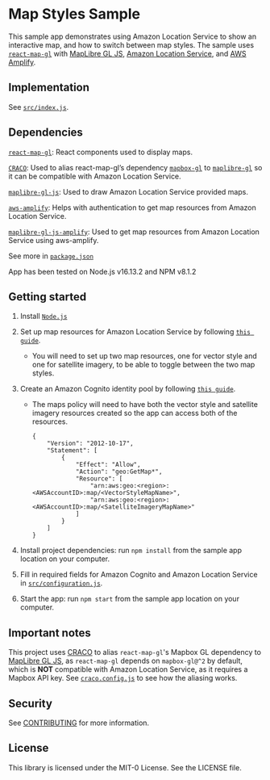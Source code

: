 # Map Styles Sample
This sample app demonstrates using Amazon Location Service to show an interactive map, and how to switch between map styles. The sample uses [`react-map-gl`](https://visgl.github.io/react-map-gl/) with
[MapLibre GL JS](https://maplibre.org/maplibre-gl-js-docs/api/), [Amazon Location
Service](https://aws.amazon.com/location), and [AWS Amplify](https://aws.amazon.com/amplify/).


## Implementation

See [`src/index.js`](src/index.js).

## Dependencies
[`react-map-gl`](https://visgl.github.io/react-map-gl/): React components used to display maps.

[`CRACO`](https://github.com/gsoft-inc/craco): Used to alias react-map-gl’s dependency  [`mapbox-gl`](https://github.com/mapbox/mapbox-gl-js) to [`maplibre-gl`](https://github.com/maplibre/maplibre-gl-js) so it can be compatible with Amazon Location Service.

[`maplibre-gl-js`](https://github.com/maplibre/maplibre-gl-js): Used to draw Amazon Location Service provided maps.

[`aws-amplify`](https://github.com/aws-amplify/amplify-js): Helps with authentication to get map resources from Amazon Location Service.

[`maplibre-gl-js-amplify`](https://github.com/aws-amplify/maplibre-gl-js-amplify): Used to get map resources from Amazon Location Service using aws-amplify.

See more in [`package.json`](package.json#L6-L14)

App has been tested on Node.js v16.13.2 and NPM v8.1.2


## Getting started
1. Install [`Node.js`](https://nodejs.org)
1. Set up map resources for Amazon Location Service by following [`this guide`](https://docs.aws.amazon.com/location/latest/developerguide/using-maps.html).
    * You will need to set up two map resources, one for vector style and one for satellite imagery, to be able to toggle between the two map styles.
1. Create an Amazon Cognito identity pool by following [`this guide`](https://docs.aws.amazon.com/location/latest/developerguide/authenticating-using-cognito.html). 
    * The maps policy will need to have both the vector style and satellite imagery resources created so the app can access both of the resources.
    
        ```
        {
            "Version": "2012-10-17",
            "Statement": [
                {
                    "Effect": "Allow",
                    "Action": "geo:GetMap*",
                    "Resource": [
                        "arn:aws:geo:<region>:<AWSAccountID>:map/<VectorStyleMapName>",
                        "arn:aws:geo:<region>:<AWSAccountID>:map/<SatelliteImageryMapName>"
                    ]
                }
            ]
        }
        ```

1. Install project dependencies: run `npm install` from the sample app location on your computer.
1. Fill in required fields for Amazon Cognito and Amazon Location Service in [`src/configuration.js`](src/configuration.js).
1. Start the app: run `npm start` from the sample app location on your computer.



## Important notes

This project uses [CRACO](https://github.com/gsoft-inc/craco) to alias `react-map-gl`'s Mapbox GL
dependency to [MapLibre GL JS](https://maplibre.org/), as `react-map-gl` depends on `mapbox-gl@^2`
by default, which is **NOT** compatible with Amazon Location Service, as it requires a Mapbox API
key. See [`craco.config.js`](craco.config.js) to see how the aliasing works.

## Security

See [CONTRIBUTING](../CONTRIBUTING.md#security-issue-notifications) for more information.

## License

This library is licensed under the MIT-0 License. See the LICENSE file.
